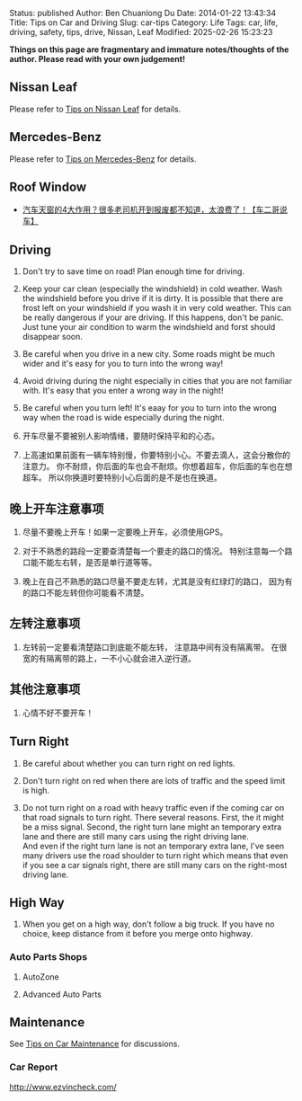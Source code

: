 Status: published
Author: Ben Chuanlong Du
Date: 2014-01-22 13:43:34
Title: Tips on Car and Driving
Slug: car-tips
Category: Life
Tags: car, life, driving, safety, tips, drive, Nissan, Leaf
Modified: 2025-02-26 15:23:23

**Things on this page are fragmentary and immature notes/thoughts of the author. Please read with your own judgement!**
 

## Nissan Leaf

Please refer to
[Tips on Nissan Leaf]( https://www.legendu.net/misc/blog/tips-on-nissan-leaf )
for details.

## Mercedes-Benz

Please refer to 
[Tips on Mercedes-Benz]( https://www.legendu.net/misc/blog/tips-on-mercedes-benz )
for details.

## Roof Window

- [汽车天窗的4大作用？很多老司机开到报废都不知道，太浪费了！【车二哥说车】](https://www.youtube.com/watch?v=wqx8zyoIQj4)

## Driving

1. Don't try to save time on road! Plan enough time for driving.

1. Keep your car clean (especially the windshield) in cold weather. 
    Wash the windshield before you drive if it is dirty. 
    It is possible that there are frost left on your windshield if you wash it in very cold weather.
    This can be really dangerous if your are driving.
    If this happens, 
    don't be panic. 
    Just tune your air condition to warm the windshield and forst should disappear soon.

2. Be careful when you drive in a new city. 
    Some roads might be much wider and it's easy for you to turn into the wrong way!

3. Avoid driving during the night especially in cities 
    that you are not familiar with. 
    It's easy that you enter a wrong way in the night!

4. Be careful when you turn left! 
    It's eaay for you to turn into the wrong way when the road is wide 
    especially during the night. 

5. 开车尽量不要被别人影响情绪，要随时保持平和的心态。

6. 上高速如果前面有一辆车特别慢，你要特别小心。不要去滴人，这会分散你的注意力。
    你不耐烦，你后面的车也会不耐烦。你想着超车，你后面的车也在想超车。
    所以你换道时要特别小心后面的是不是也在换道。

## 晚上开车注意事项

1. 尽量不要晚上开车！如果一定要晚上开车，必须使用GPS。

2. 对于不熟悉的路段一定要查清楚每一个要走的路口的情况。
    特别注意每一个路口能不能左右转，是否是单行道等等。

2. 晚上在自己不熟悉的路口尽量不要走左转，尤其是没有红绿灯的路口，
    因为有的路口不能左转但你可能看不清楚。

## 左转注意事项

1. 左转前一定要看清楚路口到底能不能左转，
    注意路中间有没有隔离带。
    在很宽的有隔离带的路上，一不小心就会进入逆行道。

## 其他注意事项

1. 心情不好不要开车！

## Turn Right

1. Be careful about whether you can turn right on red lights.

2. Don't turn right on red when there are lots of traffic and the speed limit is high. 

3. Do not turn right on a road with heavy traffic even if the coming car on that road signals to turn right. 
    There several reasons. 
    First, the it might be a miss signal. 
    Second, the right turn lane might an temporary extra lane and there are still many cars using the right driving lane.  
    And even if the right turn lane is not an temporary extra lane, 
    I've seen many drivers use the road shoulder to turn right
    which means that even if you see a car signals right, there are still many cars on the right-most driving lane.

## High Way

1. When you get on a high way, 
    don't follow a big truck.
    If you have no choice, keep distance from it before you merge onto highway.


### Auto Parts Shops

1. AutoZone

2. Advanced Auto Parts

## Maintenance

See 
[Tips on Car Maintenance]( https://www.legendu.net/misc/blog/tips-on-car-maintenance )
for discussions.

### Car Report

http://www.ezvincheck.com/

